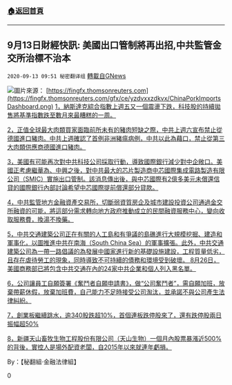 ###  [:house:返回首頁](https://github.com/ourhimalayas/txt)
---

## 9月13日財經快訊: 美國出口管制將再出招,中共監管金交所治標不治本
`2020-09-13 09:51 秘密翻译组` [轉載自GNews](https://gnews.org/zh-hant/352389/)

![](https://s3.amazonaws.com/gnews-media-offload/wp-content/uploads/2020/09/13093739/Picture1-10.png)圖片來源： [https://fingfx.thomsonreuters.com](https://fingfx.thomsonreuters.com/gfx/ce/yzdvxxzdkvx/ChinaPorkImportsDashboard.png) 
[1，納斯達克綜合指數上週五又一個震盪下跌，科技股的持續拋售將基準指數跌至數月來最糟糕的一周。](https://www.cnbc.com/2020/09/10/stock-market-futures-open-to-close-news.html)

[2，正值全球最大肉類買家面臨前所未有的豬肉短缺之際，中共上週六宣布禁止從德國進口豬肉。中共上週確認了首例非洲豬瘟病例，中共以此為藉口，禁止從第三大肉類供應商德國進口豬肉。](https://www.reuters.com/article/us-germany-swinefever-china/china-bans-german-pork-imports-after-african-swine-fever-case-idUSKBN2630H0)

[3，美國有可能再次對中共科技公司採取行動，導致國際銀行減少對中企敞口。美國正考慮繼華為、中興之後，對中共最大的芯片製造商中芯國際集成電路製造有限公司（SMIC）實施出口管制。該消息傳出後，與中芯國際有2億多美元未償還信貸的國際銀行內部討論希望中芯國際提前償還部分貸款。](https://www.voachinese.com/a/US-crackdown-chinese-companies-global-banks-20200911/5580360.html)

[4，中共監管地方金融資產交易所，切斷弱資質房企及城市建設投資公司通過金交所融資的可能，將這部分需求轉向地方政府推動成立的民間融資服務中心，變向收取服務費，換湯不換藥。](https://cn.reuters.com/article/china-wrapup-financial-exchange-0911-fri-idCNKBS263023)

[5，中共交通建築公司正在有關的人工島和有爭議的島礁進行大規模挖掘、建造和軍事化，以圖推進中共在南海（South China Sea）的軍事擴張。此外，中共交通建築公司為一帶一路倡議的為發展中國家進行新的基礎設施建設，工程質量低劣，且存在虐待勞工的現象，同時導致不可持續的債務和環境受到破壞。 8月26日，美國商務部已將包含中共交通在內的24家中共企業和個人列入黑名單。](https://share.america.gov/zh-hans/chinas-construction-companies-sow-chaos-worldwide/)

[6，公司讓員工自願簽署《奮鬥者自願申請書》，做“公司奮鬥者”，需自願加班，放棄帶薪休假，放棄加班費，自己能力不足時接受公司淘汰，並承諾不與公司產生法律糾紛。](https://wap.peopleapp.com/article/rmh15656081/rmh15656081)

[7，創業板繼續跳水，逾340股跌超10%，首個連板跌停股來了，還有跌停股兩日振幅超50%](https://mp.weixin.qq.com/s/MD58bOW6EX5-yhM1rSBgrQ)

[8，新疆天山畜牧生物工程股份有限公司（天山生物）一個月內股票暴漲近500%的背後，實控人是場外配資老闆，自2015年以來就連年虧損。](https://www.yqqlm.com/2020/09/tianshan-biotechs-stock-price-has-soared-5-times-but-has-been-losing-money-for-two-consecutive-years-need-to-introduce-a-short-selling-mechanism-on-the-chinext/)

By：【秘翻組·金融法律組】

0

